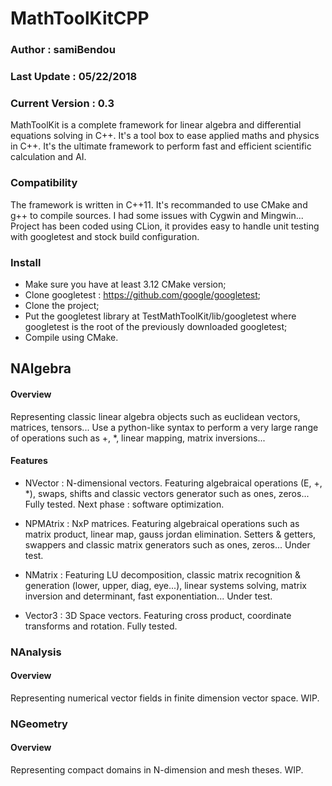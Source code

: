 # MathToolKitCPP

### Author : samiBendou

### Last Update : 05/22/2018

### Current Version : 0.3

MathToolKit is a complete framework for linear algebra and differential equations solving in C++. It's a tool box to ease applied maths and physics in C++. It's the ultimate framework to perform fast and efficient scientific calculation and AI.

### Compatibility

The framework is written in C++11. It's recommanded to use CMake and g++ to compile sources. I had some issues with Cygwin and Mingwin... Project has been coded using CLion, it provides easy to handle unit testing with googletest and stock build configuration.

### Install

- Make sure you have at least 3.12 CMake version;
- Clone googletest : https://github.com/google/googletest;
- Clone the project;
- Put the googletest library at TestMathToolKit/lib/googletest where googletest is the root of the previously downloaded googletest;
- Compile using CMake.

## NAlgebra

#### Overview

Representing classic linear algebra objects such as euclidean vectors, matrices, tensors... Use a python-like syntax to perform a very large range of operations such as +, *, linear mapping, matrix inversions...

#### Features

  - NVector : N-dimensional vectors. Featuring algebraical operations (E, +, *), swaps, shifts and classic vectors generator such as ones, zeros... Fully tested. Next phase : software optimization.
  
  - NPMAtrix : NxP matrices. Featuring algebraical operations such as matrix product, linear map, gauss jordan elimination. Setters & getters, swappers and classic matrix generators such as ones, zeros... Under test.
  
  - NMatrix : Featuring LU decomposition, classic matrix recognition & generation (lower, upper, diag, eye...), linear systems solving, matrix inversion and determinant, fast exponentiation... Under test.
  
  - Vector3 : 3D Space vectors. Featuring cross product, coordinate transforms and rotation. Fully tested.
  
 ### NAnalysis
 
 #### Overview
 
 Representing numerical vector fields in finite dimension vector space. WIP.
 
 ### NGeometry
 
 #### Overview
 
 Representing compact domains in N-dimension and mesh theses. WIP.
